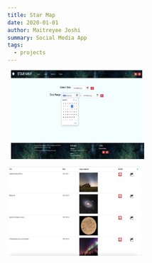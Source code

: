 ```yaml
---
title: Star Map
date: 2020-01-01
author: Maitreyee Joshi
summary: Social Media App
tags:
  - projects
---
```

&nbsp;
<img src="/static/img/home.png" height="200" width="300">

<img src="/static/img/posts.png" height="200" width="300">

<a href="https://github.com/sillygrinch/wbdv-su20-fan-free-joshi" style="font-size:2rem;" class="fa fa-github"></a>

